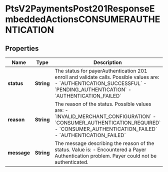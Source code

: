 
# PtsV2PaymentsPost201ResponseEmbeddedActionsCONSUMERAUTHENTICATION

## Properties
Name | Type | Description | Notes
------------ | ------------- | ------------- | -------------
**status** | **String** | The status for payerAuthentication 201 enroll and validate calls. Possible values are: - &#x60;AUTHENTICATION_SUCCESSFUL&#x60; - &#x60;PENDING_AUTHENTICATION&#x60; - &#x60;AUTHENTICATION_FAILED&#x60;  |  [optional]
**reason** | **String** | The reason of the status. Possible values are: - &#x60;INVALID_MERCHANT_CONFIGURATION&#x60; - &#x60;CONSUMER_AUTHENTICATION_REQUIRED&#x60; - &#x60;CONSUMER_AUTHENTICATION_FAILED&#x60; - &#x60;AUTHENTICATION_FAILED&#x60;  |  [optional]
**message** | **String** | The message describing the reason of the status. Value is: - Encountered a Payer Authentication problem. Payer could not be authenticated.  |  [optional]



